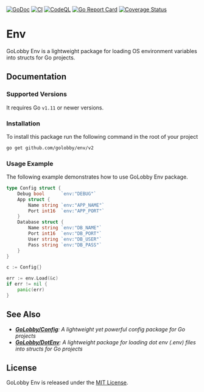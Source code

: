[![GoDoc](https://godoc.org/github.com/golobby/env/v2?status.svg)](https://godoc.org/github.com/golobby/env/v2)
[![CI](https://github.com/golobby/env/actions/workflows/ci.yml/badge.svg)](https://github.com/golobby/env/actions/workflows/ci.yml)
[![CodeQL](https://github.com/golobby/env/workflows/CodeQL/badge.svg)](https://github.com/golobby/env/actions?query=workflow%3ACodeQL)
[![Go Report Card](https://goreportcard.com/badge/github.com/golobby/env)](https://goreportcard.com/report/github.com/golobby/env)
[![Coverage Status](https://coveralls.io/repos/github/golobby/env/badge.svg?branch=master)](https://coveralls.io/github/golobby/env?branch=master)

# Env

GoLobby Env is a lightweight package for loading OS environment variables into structs for Go projects.

## Documentation
### Supported Versions
It requires Go `v1.11` or newer versions.

### Installation
To install this package run the following command in the root of your project
```bash
go get github.com/golobby/env/v2
```

### Usage Example
The following example demonstrates how to use GoLobby Env package.

```go
type Config struct {
    Debug bool      `env:"DEBUG"`
    App struct {
        Name string `env:"APP_NAME"`
        Port int16  `env:"APP_PORT"`
    }
    Database struct {
        Name string `env:"DB_NAME"`
        Port int16  `env:"DB_PORT"`
        User string `env:"DB_USER"`
        Pass string `env:"DB_PASS"`
    }
}

c := Config{}

err := env.Load(&c)
if err != nil {
    panic(err)
}
```

## See Also
* ***[GoLobby/Config](https://github.com/golobby/config)**: A lightweight yet powerful config package for Go projects*
* ***[GoLobby/DotEnv](https://github.com/golobby/dotenv)**: A lightweight package for loading dot env (.env) files into structs for Go projects*

## License
GoLobby Env is released under the [MIT License](http://opensource.org/licenses/mit-license.php).
